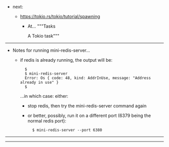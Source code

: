 - next:

    - <https://tokio.rs/tokio/tutorial/spawning>

        - At... """Tasks

            A Tokio task"""

---


- Notes for running mini-redis-server...

    - if redis is already running, the output will be:

            $
            $ mini-redis-server
            Error: Os { code: 48, kind: AddrInUse, message: "Address already in use" }
            $

        ...in which case: either:

        - stop redis, then try the mini-redis-server command again

        - or better, possibly, run it on a different port (6379 being the normal redis port):

                $ mini-redis-server --port 6380

---


---


